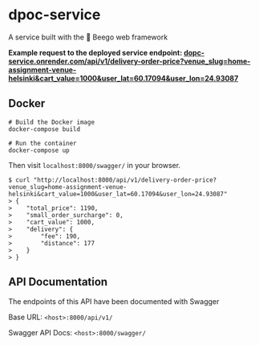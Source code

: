 # dpoc-service

A service built with the 🚀 Beego web framework

**Example request to the deployed service endpoint: [dopc-service.onrender.com/api/v1/delivery-order-price?venue_slug=home-assignment-venue-helsinki&cart_value=1000&user_lat=60.17094&user_lon=24.93087](https://dopc-service.onrender.com/api/v1/delivery-order-price?venue_slug=home-assignment-venue-helsinki&cart_value=1000&user_lat=60.17094&user_lon=24.93087)**

## Docker

```shell
# Build the Docker image
docker-compose build

# Run the container
docker-compose up
```

Then visit `localhost:8000/swagger/` in your browser.

```shell
$ curl "http://localhost:8000/api/v1/delivery-order-price?venue_slug=home-assignment-venue-helsinki&cart_value=1000&user_lat=60.17094&user_lon=24.93087"
> {
>    "total_price": 1190,
>    "small_order_surcharge": 0,
>    "cart_value": 1000,
>    "delivery": {
>        "fee": 190,
>        "distance": 177
>    }
> }
```

## API Documentation

The endpoints of this API have been documented with Swagger

Base URL: `<host>:8000/api/v1/`

Swagger API Docs: `<host>:8000/swagger/`